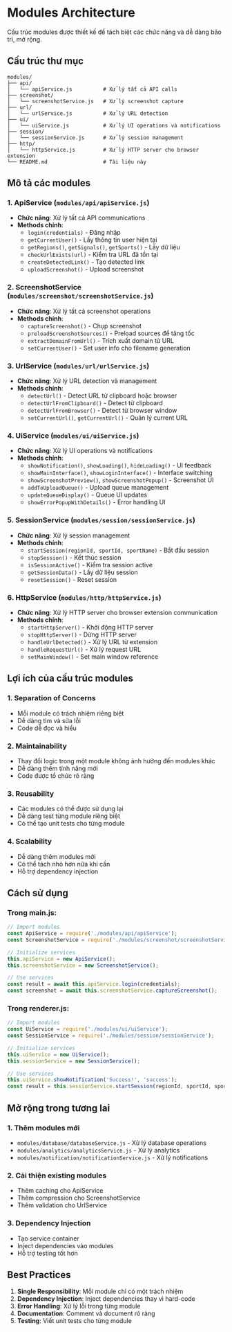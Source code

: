 # Modules Architecture

Cấu trúc modules được thiết kế để tách biệt các chức năng và dễ dàng bảo trì, mở rộng.

## Cấu trúc thư mục

```
modules/
├── api/
│   └── apiService.js          # Xử lý tất cả API calls
├── screenshot/
│   └── screenshotService.js   # Xử lý screenshot capture
├── url/
│   └── urlService.js          # Xử lý URL detection
├── ui/
│   └── uiService.js           # Xử lý UI operations và notifications
├── session/
│   └── sessionService.js      # Xử lý session management
├── http/
│   └── httpService.js         # Xử lý HTTP server cho browser extension
└── README.md                  # Tài liệu này
```

## Mô tả các modules

### 1. ApiService (`modules/api/apiService.js`)
- **Chức năng**: Xử lý tất cả API communications
- **Methods chính**:
  - `login(credentials)` - Đăng nhập
  - `getCurrentUser()` - Lấy thông tin user hiện tại
  - `getRegions()`, `getSignals()`, `getSports()` - Lấy dữ liệu
  - `checkUrlExists(url)` - Kiểm tra URL đã tồn tại
  - `createDetectedLink()` - Tạo detected link
  - `uploadScreenshot()` - Upload screenshot

### 2. ScreenshotService (`modules/screenshot/screenshotService.js`)
- **Chức năng**: Xử lý tất cả screenshot operations
- **Methods chính**:
  - `captureScreenshot()` - Chụp screenshot
  - `preloadScreenshotSources()` - Preload sources để tăng tốc
  - `extractDomainFromUrl()` - Trích xuất domain từ URL
  - `setCurrentUser()` - Set user info cho filename generation

### 3. UrlService (`modules/url/urlService.js`)
- **Chức năng**: Xử lý URL detection và management
- **Methods chính**:
  - `detectUrl()` - Detect URL từ clipboard hoặc browser
  - `detectUrlFromClipboard()` - Detect từ clipboard
  - `detectUrlFromBrowser()` - Detect từ browser window
  - `setCurrentUrl()`, `getCurrentUrl()` - Quản lý current URL

### 4. UiService (`modules/ui/uiService.js`)
- **Chức năng**: Xử lý UI operations và notifications
- **Methods chính**:
  - `showNotification()`, `showLoading()`, `hideLoading()` - UI feedback
  - `showMainInterface()`, `showLoginInterface()` - Interface switching
  - `showScreenshotPreview()`, `showScreenshotPopup()` - Screenshot UI
  - `addToUploadQueue()` - Upload queue management
  - `updateQueueDisplay()` - Queue UI updates
  - `showErrorPopupWithDetails()` - Error handling UI

### 5. SessionService (`modules/session/sessionService.js`)
- **Chức năng**: Xử lý session management
- **Methods chính**:
  - `startSession(regionId, sportId, sportName)` - Bắt đầu session
  - `stopSession()` - Kết thúc session
  - `isSessionActive()` - Kiểm tra session active
  - `getSessionData()` - Lấy dữ liệu session
  - `resetSession()` - Reset session

### 6. HttpService (`modules/http/httpService.js`)
- **Chức năng**: Xử lý HTTP server cho browser extension communication
- **Methods chính**:
  - `startHttpServer()` - Khởi động HTTP server
  - `stopHttpServer()` - Dừng HTTP server
  - `handleUrlDetected()` - Xử lý URL từ extension
  - `handleRequestUrl()` - Xử lý request URL
  - `setMainWindow()` - Set main window reference

## Lợi ích của cấu trúc modules

### 1. **Separation of Concerns**
- Mỗi module có trách nhiệm riêng biệt
- Dễ dàng tìm và sửa lỗi
- Code dễ đọc và hiểu

### 2. **Maintainability**
- Thay đổi logic trong một module không ảnh hưởng đến modules khác
- Dễ dàng thêm tính năng mới
- Code được tổ chức rõ ràng

### 3. **Reusability**
- Các modules có thể được sử dụng lại
- Dễ dàng test từng module riêng biệt
- Có thể tạo unit tests cho từng module

### 4. **Scalability**
- Dễ dàng thêm modules mới
- Có thể tách nhỏ hơn nữa khi cần
- Hỗ trợ dependency injection

## Cách sử dụng

### Trong main.js:
```javascript
// Import modules
const ApiService = require('./modules/api/apiService');
const ScreenshotService = require('./modules/screenshot/screenshotService');

// Initialize services
this.apiService = new ApiService();
this.screenshotService = new ScreenshotService();

// Use services
const result = await this.apiService.login(credentials);
const screenshot = await this.screenshotService.captureScreenshot();
```

### Trong renderer.js:
```javascript
// Import modules
const UiService = require('./modules/ui/uiService');
const SessionService = require('./modules/session/sessionService');

// Initialize services
this.uiService = new UiService();
this.sessionService = new SessionService();

// Use services
this.uiService.showNotification('Success!', 'success');
const result = this.sessionService.startSession(regionId, sportId, sportName);
```

## Mở rộng trong tương lai

### 1. **Thêm modules mới**
- `modules/database/databaseService.js` - Xử lý database operations
- `modules/analytics/analyticsService.js` - Xử lý analytics
- `modules/notification/notificationService.js` - Xử lý notifications

### 2. **Cải thiện existing modules**
- Thêm caching cho ApiService
- Thêm compression cho ScreenshotService
- Thêm validation cho UrlService

### 3. **Dependency Injection**
- Tạo service container
- Inject dependencies vào modules
- Hỗ trợ testing tốt hơn

## Best Practices

1. **Single Responsibility**: Mỗi module chỉ có một trách nhiệm
2. **Dependency Injection**: Inject dependencies thay vì hard-code
3. **Error Handling**: Xử lý lỗi trong từng module
4. **Documentation**: Comment và document rõ ràng
5. **Testing**: Viết unit tests cho từng module
